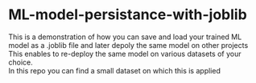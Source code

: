 # ML-model-persistance-with-joblib
This is a demonstration of how you can save and load your trained ML model as a .joblib file and later depoly the same model on other projects  
This enables to re-deploy the same model on various datasets of your choice.  
In this repo you can find a small dataset on which this is applied  



